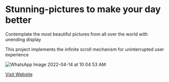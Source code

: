 # Stunning-pictures to make your day better


Contemplate the most beautiful pictures from all over the world with unending display

This project implements the infinite scroll mechanism for uninterrupted user experience

![WhatsApp Image 2022-04-14 at 10 04 53 AM](https://user-images.githubusercontent.com/72963541/163332551-67a93000-d0e9-43f8-8280-484dfbf4d553.jpeg)

[Visit Website](https://infinite-landscapes.vercel.app/)
